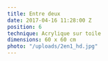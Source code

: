 ```yaml
---
title: Entre deux
date: 2017-04-16 11:28:00 Z
position: 6
technique: Acrylique sur toile
dimensions: 60 x 60 cm
photo: "/uploads/2en1_hd.jpg"
---
```


